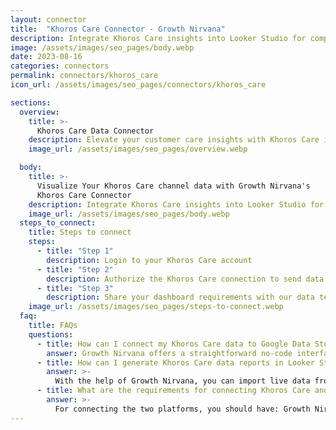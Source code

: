 ```yaml
---
layout: connector
title:  "Khoros Care Connector - Growth Nirvana"
description: Integrate Khoros Care insights into Looker Studio for comprehensive customer support analytics that guide your customer care strategies.
image: /assets/images/seo_pages/body.webp
date: 2023-08-16
categories: connectors
permalink: connectors/khoros_care
icon_url: /assets/images/seo_pages/connectors/khoros_care

sections:
  overview:
    title: >-
      Khoros Care Data Connector
    description: Elevate your customer care insights with Khoros Care integration. Seamlessly merge customer care data from Khoros Care with Looker Studio's analytical capabilities, unlocking insights that drive support strategies, response performance, and operational excellence.
    image_url: /assets/images/seo_pages/overview.webp

  body:
    title: >-
      Visualize Your Khoros Care channel data with Growth Nirvana's
      Khoros Care Connector
    description: Integrate Khoros Care insights into Looker Studio for comprehensive customer support analytics that guide your customer care strategies.
    image_url: /assets/images/seo_pages/body.webp
  steps_to_connect:
    title: Steps to connect
    steps:
      - title: "Step 1"
        description: Login to your Khoros Care account
      - title: "Step 2"
        description: Authorize the Khoros Care connection to send data to Growth Nirvana
      - title: "Step 3"
        description: Share your dashboard requirements with our data team. We will build the report for you.
    image_url: /assets/images/seo_pages/steps-to-connect.webp
  faq:
    title: FAQs
    questions:
      - title: How can I connect my Khoros Care data to Google Data Studio/Looker Studio?
        answer: Growth Nirvana offers a straightforward no-code interface to connect to Khoros Care data sources.
      - title: How can I generate Khoros Care data reports in Looker Studio?
        answer: >-
          With the help of Growth Nirvana, you can import live data from Khoros Care into Looker Studio. These data can be viewed in charts, tables, and dashboards to generate branded reports that can be shared instantly.
      - title: What are the requirements for connecting Khoros Care and Looker Studio?
        answer: >-
          For connecting the two platforms, you should have: Growth Nirvana Account and Khoros Care Ads Account
---
```

